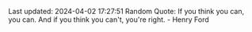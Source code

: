 Last updated: 2024-04-02 17:27:51
Random Quote: If you think you can, you can. And if you think you can't, you're right. - Henry Ford